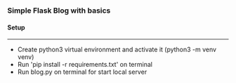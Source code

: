 ### Simple Flask Blog with basics

#### Setup
<hr>

- Create python3 virtual environment and activate it (python3 -m venv venv)
- Run 'pip install -r requirements.txt' on terminal
- Run blog.py on terminal for start local server